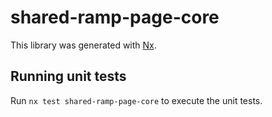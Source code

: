 # shared-ramp-page-core

This library was generated with [Nx](https://nx.dev).

## Running unit tests

Run `nx test shared-ramp-page-core` to execute the unit tests.
